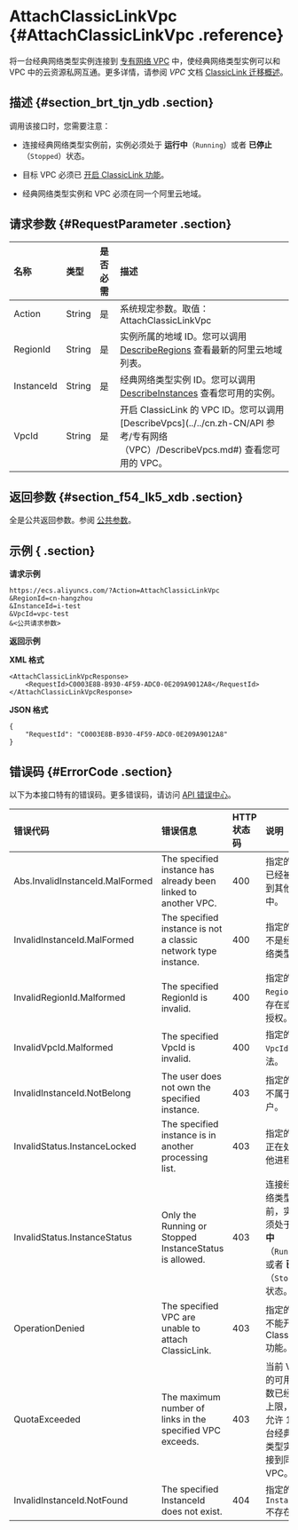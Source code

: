 # AttachClassicLinkVpc {#AttachClassicLinkVpc .reference}

将一台经典网络类型实例连接到 [专有网络 VPC](../../cn.zh-CN/产品简介/什么是专有网络.md#) 中，使经典网络类型实例可以和 VPC 中的云资源私网互通。更多详情，请参阅 *VPC* 文档 [ClassicLink 迁移概述](../../cn.zh-CN/用户指南/ClassicLink/ClassicLink概述.md#)。

## 描述 {#section_brt_tjn_ydb .section}

调用该接口时，您需要注意：

-   连接经典网络类型实例前，实例必须处于 **运行中**（`Running`）或者 **已停止**（`Stopped`）状态。

-   目标 VPC 必须已 [开启 ClassicLink 功能](../../cn.zh-CN/用户指南/ClassicLink/建立ClassicLink连接.md#)。

-   经典网络类型实例和 VPC 必须在同一个阿里云地域。


## 请求参数 {#RequestParameter .section}

|名称|类型|是否必需|描述|
|:-|:-|:---|:-|
|Action|String|是|系统规定参数。取值：AttachClassicLinkVpc|
|RegionId|String|是|实例所属的地域 ID。您可以调用 [DescribeRegions](cn.zh-CN/API参考/地域/DescribeRegions.md#) 查看最新的阿里云地域列表。|
|InstanceId|String|是|经典网络类型实例 ID。您可以调用 [DescribeInstances](cn.zh-CN/API参考/实例/DescribeInstances.md#) 查看您可用的实例。|
|VpcId|String|是|开启 ClassicLink 的 VPC ID。您可以调用 [DescribeVpcs](../../cn.zh-CN/API 参考/专有网络（VPC）/DescribeVpcs.md#) 查看您可用的 VPC。|

## 返回参数 {#section_f54_lk5_xdb .section}

全是公共返回参数。参阅 [公共参数](cn.zh-CN/API参考/调用方式/公共参数.md#commonResponseParameters)。

## 示例 { .section}

**请求示例** 

```
https://ecs.aliyuncs.com/?Action=AttachClassicLinkVpc
&RegionId=cn-hangzhou
&InstanceId=i-test
&VpcId=vpc-test
&<公共请求参数>
```

**返回示例** 

**XML 格式**

```
<AttachClassicLinkVpcResponse>
    <RequestId>C0003E8B-B930-4F59-ADC0-0E209A9012A8</RequestId>
</AttachClassicLinkVpcResponse>
```

 **JSON 格式** 

```
{
    "RequestId": "C0003E8B-B930-4F59-ADC0-0E209A9012A8"
}
```

## 错误码 {#ErrorCode .section}

以下为本接口特有的错误码。更多错误码，请访问 [API 错误中心](https://error-center.aliyun.com/status/product/Ecs)。

|错误代码|错误信息|HTTP 状态码|说明|
|:---|:---|:-------|:-|
|Abs.InvalidInstanceId.MalFormed|The specified instance has already been linked to another VPC.|400|指定的实例已经被连接到其他 VPC 中。|
|InvalidInstanceId.MalFormed|The specified instance is not a classic network type instance.|400|指定的实例不是经典网络类型。|
|InvalidRegionId.Malformed|The specified RegionId is invalid.|400|指定的 `RegionId` 不存在或者未授权。|
|InvalidVpcId.Malformed|The specified VpcId is invalid.|400|指定的 `VpcId` 不合法。|
|InvalidInstanceId.NotBelong|The user does not own the specified instance.|403|指定的实例不属于该用户。|
|InvalidStatus.InstanceLocked|The specified instance is in another processing list.|403|指定的实例正在处理其他进程。|
|InvalidStatus.InstanceStatus|Only the Running or Stopped InstanceStatus is allowed.|403|连接经典网络类型实例前，实例必须处于 **运行中**（`Running`）或者 **已停止**（`Stopped`）状态。|
|OperationDenied|The specified VPC are unable to attach ClassicLink.|403|指定的 VPC 不能开启 ClassicLink 功能。|
|QuotaExceeded|The maximum number of links in the specified VPC exceeds.|403|当前 VPC 的可用链接数已经达到上限，最多允许 1000 台经典网络类型实例连接到同一个 VPC。|
|InvalidInstanceId.NotFound|The specified InstanceId does not exist.|404|指定的 `InstanceId`不存在。|

